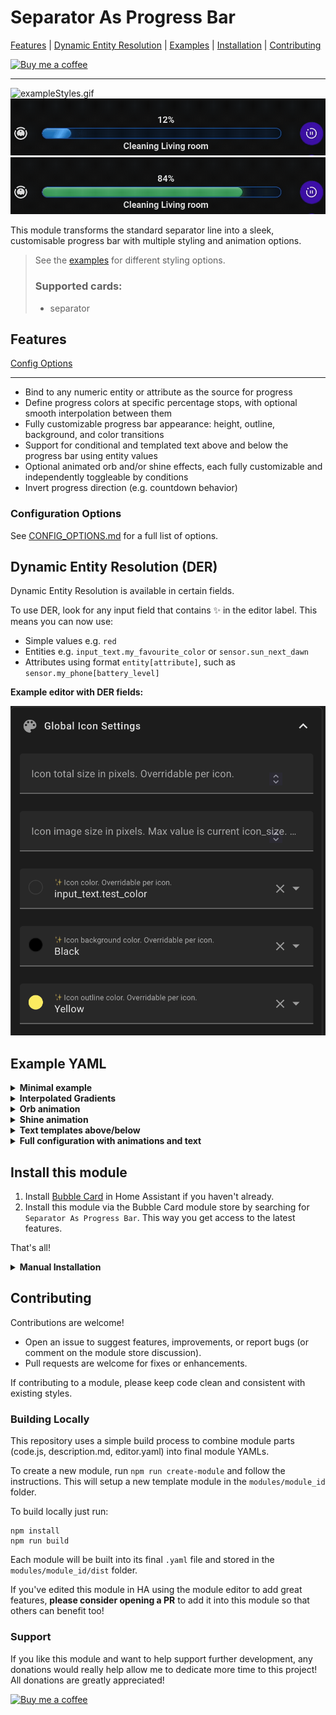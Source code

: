 # Separator As Progress Bar

[Features](#features) | [Dynamic Entity Resolution](#dynamic-entity-resolution-der) | [Examples](#example-yaml) | [Installation](#install-this-module) | [Contributing](#contributing)

[![Buy me a coffee](https://img.shields.io/badge/Buy_me_a_coffee-yellow?logo=buymeacoffee&logoColor=darkred)](https://buymeacoffee.com/lsmarsden)

---

![exampleStyles.gif](assets/exampleStyles.gif)
![lowPctExample.gif](assets/lowPctExample.gif)
![highPctExample.gif](assets/highPctExample.gif)

This module transforms the standard separator line into a sleek, customisable progress
bar with multiple styling and animation options.

> See the [examples](#example-yaml) for different styling options.
>
> ### Supported cards:
>
> - separator

## Features

[Config Options](#configuration-options)

---

  - Bind to any numeric entity or attribute as the source for progress
  - Define progress colors at specific percentage stops, with optional smooth interpolation between them
  - Fully customizable progress bar appearance: height, outline, background, and color transitions
  - Support for conditional and templated text above and below the progress bar using entity values
  - Optional animated orb and/or shine effects, each fully customizable and independently toggleable by
      conditions
  - Invert progress direction (e.g. countdown behavior)

### Configuration Options

See [CONFIG_OPTIONS.md](CONFIG_OPTIONS.md) for a full list of options.

## Dynamic Entity Resolution (DER)

Dynamic Entity Resolution is available in certain fields.

To use DER, look for any input field that contains ✨ in the editor label. This means you can now use:

- Simple values e.g. `red`
- Entities e.g. `input_text.my_favourite_color` or `sensor.sun_next_dawn`
- Attributes using format `entity[attribute]`, such as `sensor.my_phone[battery_level]`

**Example editor with DER fields:**

![DER_inputs](../templates/assets/DER%20inputs.png)

## Example YAML

  <details>
    <summary><strong>Minimal example</strong></summary>

```yaml
separator_as_progress_bar:
  source: sensor.task_progress
  progress_style:
    height: 12
    color_stops:
      - color: "#42a5f5"
        percent: 0
```

</details>

  <details>
    <summary><strong>Interpolated Gradients</strong></summary>
   <p>This example defines set colours at certain values, and interpolation will
gradually blend colours from one to another as the percentage increases.</p>

```yaml
separator_as_progress_bar:
   source: sensor.download_progress
   progress_style:
      height: 14
      interpolate: true
      color_stops:
         - color: red
           percent: 0
         - color: orange
           percent: 50
         - color: green
           percent: 100
```

</details>

  <details>
    <summary><strong>Orb animation</strong></summary>

```yaml
separator_as_progress_bar:
   source: sensor.vacuum_progress
   progress_style:
      height: 14
      color_stops:
         - color: darkblue
           percent: 0
      orb_settings:
         show_orb: true
         slow_orb: true
         orb_color: "#00e5ff"
         trail_color: "#00acc1"
         condition:
            condition: numeric_state
            entity: sensor.vacuum_progress
            above: 20
```

</details>

<details>
    <summary><strong>Shine animation</strong></summary>

```yaml
separator_as_progress_bar:
   source: sensor.cpu_load
   progress_style:
      height: 16
      color_stops:
         - color: "#81d4fa"
           percent: 0
         - color: yellow
           percent: 70
         - color: red
           percent: 100
      shine_settings:
         show_shine: true
         shine_color: "#ffffff"
         shine_angle: 30
         shine_delay: 0.5
         condition:
            condition: numeric_state
            entity: sensor.cpu_load
            below: 30
```

</details><details>
    <summary><strong>Text templates above/below</strong></summary>

```yaml
separator_as_progress_bar:
   source: sensor.washing_machine_progress
   progress_style:
      height: 16
      color_stops:
         - color: "#4caf50"
           percent: 100
   above_text:
      text: Washing in progress
      condition:
         condition: state
         entity: sensor.washer_status
         state: running
   below_text:
      text: "{pct}%"
      placeholders:
         pct: sensor.washing_machine_progress
```

</details>

<details>
    <summary><strong>Full configuration with animations and text</strong></summary>

```yaml
separator_as_progress_bar:
  source: sensor.saros_10_cleaning_progress
  invert: false
  progress_style:
    orb_settings:
      show_orb: true
      slow_orb: true
      orb_color: "#00e5ff"
      trail_color: transparent
      condition:
        condition: numeric_state
        entity: sensor.saros_10_cleaning_progress
        above: 60
    shine_settings:
      show_shine: true
      shine_color: "#64b5f6"
      shine_angle: -30
      shine_delay: 1
      condition:
        condition: numeric_state
        entity: sensor.saros_10_cleaning_progress
        below: 20
    outline:
      style: solid
      color: "#1565c0"
      width: 1
    height: 15
    interpolate: true
    background_color_stops:
      - color: "#0d1b2a"
        percent: 0
    color_stops:
      - color: "#1976d2"
        percent: 0
      - color: green
        percent: 100
  below_text:
    text: Cleaning {room}
    placeholders:
      room: sensor.saros_10_current_room
    condition:
      condition: state
      entity: sensor.saros_10_status
      state: cleaning
  above_text:
    placeholders:
      pct: sensor.saros_10_cleaning_progress
    text: "{pct}%"
```

</details>

## Install this module

1. Install [Bubble Card](https://github.com/Clooos/Bubble-Card) in Home Assistant if you haven't already.
2. Install this module via the Bubble Card module store by searching for `Separator As Progress Bar`. This way you get
   access to
   the latest features.

That's all!

<details><summary><strong>Manual Installation</strong></summary>

Built modules are available in the `modules/separator_as_progress_bar/dist/` folder for manual installation.

To install the built YAML directly, go to the module store and use the 'Import from YAML' option, then paste the built
module inside.

</details>

## Contributing

Contributions are welcome!

- Open an issue to suggest features, improvements, or report bugs (or comment on the module store discussion).
- Pull requests are welcome for fixes or enhancements.

If contributing to a module, please keep code clean and consistent with existing styles.

### Building Locally

This repository uses a simple build process to combine module parts (code.js, description.md, editor.yaml) into final
module YAMLs.

To create a new module, run `npm run create-module` and follow the instructions. This will setup
a new template module in the `modules/module_id` folder.

To build locally just run:

```
npm install
npm run build
```

Each module will be built into its final `.yaml` file and stored in the `modules/module_id/dist` folder.

If you've edited this module in HA using the module editor to add great features, **please consider
opening a PR** to add it into this module so that others can benefit too!

### Support

If you like this module and want to help support further development, any donations
would really help allow me to dedicate more time to this project! All donations are greatly appreciated!

[![Buy me a coffee](https://img.shields.io/badge/Buy_me_a_coffee-yellow?logo=buymeacoffee&logoColor=darkred)](https://buymeacoffee.com/lsmarsden)
